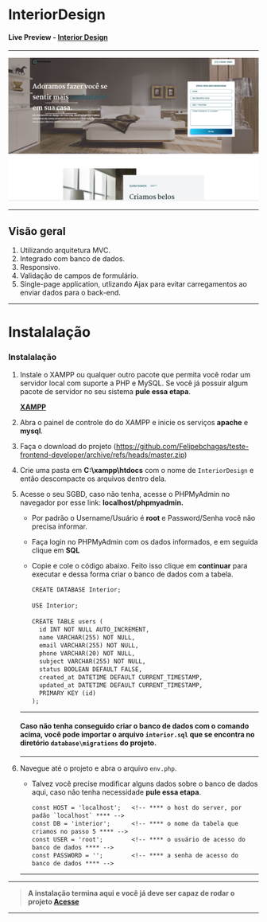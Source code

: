 # InteriorDesign


#### Live Preview - [Interior Design](https://felipechagas.tk/InteriorDesign/)

---

<img src="display.png" />

---

## Visão geral

1. Utilizando arquitetura MVC.
2. Integrado com banco de dados.
3. Responsivo.
4. Validação de campos de formulário.
5. Single-page application, utlizando Ajax para evitar carregamentos ao enviar dados para o back-end.


---

# Instalalação

### Instalalação

1. Instale o XAMPP ou qualquer outro pacote que permita você rodar um servidor local com suporte a PHP e MySQL. Se você já possuir algum pacote de servidor no seu sistema **pule essa etapa**.

    **[XAMPP](https://www.apachefriends.org/pt_br/download.html)**

 
2. Abra o painel de controle do do XAMPP e inicie os serviços **apache** e **mysql**.


3. Faça o download do projeto (https://github.com/Felipebchagas/teste-frontend-developer/archive/refs/heads/master.zip)

4. Crie uma pasta em **C:\xampp\htdocs** com o nome de `InteriorDesign` e então descompacte os arquivos dentro dela.

5. Acesse o seu SGBD, caso não tenha, acesse o PHPMyAdmin no navegador por esse link: **localhost/phpmyadmin.** 

    - Por padrão o Username/Usuário é **root** e Password/Senha você não precisa informar.
    
    - Faça login no PHPMyAdmin com os dados informados, e em seguida clique em **SQL**


    - Copie e cole o código abaixo. Feito isso clique em **continuar** para executar e dessa forma criar o banco de dados com a tabela.

        ```
        CREATE DATABASE Interior;

        USE Interior;

        CREATE TABLE users (
          id INT NOT NULL AUTO_INCREMENT,
          name VARCHAR(255) NOT NULL,
          email VARCHAR(255) NOT NULL,
          phone VARCHAR(20) NOT NULL,
          subject VARCHAR(255) NOT NULL,
          status BOOLEAN DEFAULT FALSE,
          created_at DATETIME DEFAULT CURRENT_TIMESTAMP,
          updated_at DATETIME DEFAULT CURRENT_TIMESTAMP,
          PRIMARY KEY (id)
        );
        
        ```

    ---

     #### Caso não tenha conseguido criar o banco de dados com o comando acima, você pode importar o arquivo `interior.sql` que se encontra no diretório                         `database\migrations` do projeto.

    ---

6. Navegue até o projeto e abra o arquivo `env.php`.  

    - Talvez você precise modificar alguns dados sobre o banco de dados aqui, caso não tenha necessidade **pule essa etapa**.

        ```
        const HOST = 'localhost';   <!-- **** o host do server, por padão `localhost` **** -->
        const DB = 'interior';      <!-- **** o nome da tabela que criamos no passo 5 **** -->
        const USER = 'root';        <!-- **** o usuário de acesso do banco de dados **** -->
        const PASSWORD = '';        <!-- **** a senha de acesso do banco de dados **** -->
        ```
    ---
    
---

> **A instalação termina aqui e você já deve ser capaz de rodar o projeto [Acesse](http://localhost/InteriorDesign)**

---    




